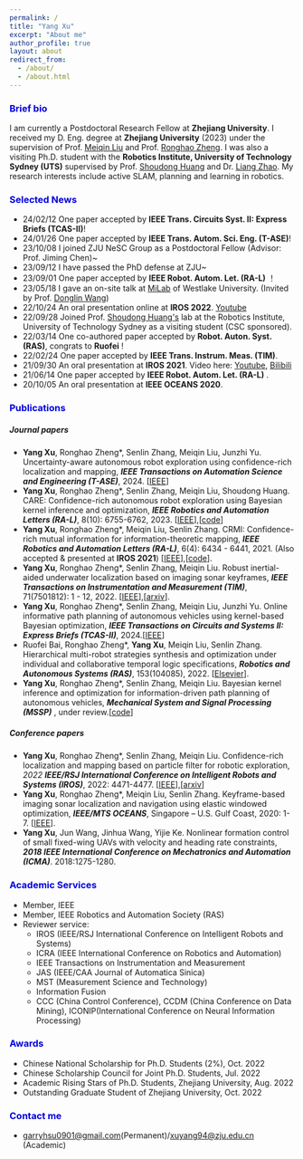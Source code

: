 ```yaml
---
permalink: /
title: "Yang Xu"
excerpt: "About me"
author_profile: true
layout: about
redirect_from: 
  - /about/
  - /about.html
---
```


### <font color="#0000dd">Brief bio</font>

I am currently a Postdoctoral Research Fellow at **Zhejiang University**. I received my D. Eng. degree at **Zhejiang University** (2023) under the supervision of Prof. [Meiqin Liu](https://person.zju.edu.cn/mliu) and Prof. [Ronghao Zheng](https://person.zju.edu.cn/ronghaozheng).  I was also a visiting Ph.D. student with the **Robotics Institute, University of Technology Sydney (UTS)** supervised by Prof. [Shoudong Huang](https://www.uts.edu.au/staff/shoudong.huang) and Dr. [Liang Zhao](https://profiles.uts.edu.au/Liang.Zhao). My research interests include active SLAM, planning and learning in robotics.

### <font color="#0000dd">Selected News</font>

- 24/02/12 One paper accepted by **IEEE Trans. Circuits Syst. II: Express Briefs (TCAS-II)**!
- 24/01/26 One paper accepted by **IEEE Trans. Autom. Sci. Eng. (T-ASE)**!
- 23/10/08 I joined ZJU NeSC Group as a Postdoctoral Fellow (Advisor: Prof. Jiming Chen)~
- 23/09/12 I have passed the PhD defense at ZJU~
- 23/09/01 One paper accepted by **IEEE Robot. Autom. Let. (RA-L)** ！
- 23/05/18 I gave an on-site talk at [MiLab](https://milab.westlake.edu.cn/) of Westlake University. (Invited by Prof. [Donglin Wang](https://milab.westlake.edu.cn/index.html))
- 22/10/24 An oral presentation online at **IROS 2022**. [Youtube](https://youtu.be/t7awYSnC2dw)
- 22/09/28 Joined Prof. [Shoudong Huang's](https://www.uts.edu.au/staff/shoudong.huang) lab at the Robotics Institute, University of Technology Sydney as a visiting student (CSC sponsored).
- 22/03/14 One co-authored paper accepted by **Robot. Auton. Syst. (RAS)**, congrats to **Ruofei** !
- 22/02/24 One paper accepted by **IEEE Trans. Instrum. Meas. (TIM)**.
- 21/09/30 An oral presentation at **IROS 2021**. Video here: [Youtube](https://youtu.be/pUcGST2W_m8), [Bilibili](https://www.bilibili.com/video/BV1vQ4y1e77y?share_source=copy_web)
- 21/06/14 One paper accepted by **IEEE Robot. Autom. Let. (RA-L)** .
- 20/10/05 An oral presentation at **IEEE OCEANS 2020**.

### <font color="#0000dd">Publications</font>

##### Journal papers

- **Yang Xu**, Ronghao Zheng\*, Senlin Zhang, Meiqin Liu, Junzhi Yu. Uncertainty-aware autonomous robot exploration using confidence-rich localization and mapping, ***IEEE Transactions on Automation Science and Engineering (T-ASE)***, 2024. [[IEEE](https://ieeexplore.ieee.org/document/10422987/)]
- **Yang Xu**, Ronghao Zheng\*, Senlin Zhang, Meiqin Liu, Shoudong Huang. CARE: Confidence-rich autonomous robot exploration using Bayesian kernel inference and optimization, ***IEEE Robotics and Automation Letters (RA-L)***, 8(10): 6755-6762, 2023. [[IEEE](https://ieeexplore.ieee.org/abstract/document/10243037)],[[code](https://github.com/Shepherd-Gregory/BKIO-Exploration)]
- **Yang Xu**, Ronghao Zheng\*, Meiqin Liu, Senlin Zhang. CRMI: Confidence-rich mutual information for information-theoretic mapping, ***IEEE Robotics and Automation Letters (RA-L)***, 6(4): 6434 - 6441, 2021. (Also accepted & presented at **IROS 2021**) [[IEEE](https://ieeexplore.ieee.org/document/9466474)],[[code](https://github.com/Shepherd-Gregory/CRMI)].
- **Yang Xu**, Ronghao Zheng\*, Senlin Zhang, Meiqin Liu. Robust inertial-aided underwater localization based on imaging sonar keyframes, ***IEEE Transactions on Instrumentation and Measurement (TIM)***, 71(7501812): 1 - 12, 2022. [[IEEE](https://ieeexplore.ieee.org/document/9729232)],[[arxiv](https://arxiv.org/abs/2106.16032)].
- **Yang Xu**, Ronghao Zheng\*, Senlin Zhang, Meiqin Liu, Junzhi Yu. Online informative path planning of autonomous vehicles using kernel-based Bayesian optimization, ***IEEE Transactions on Circuits and Systems II: Express Briefs (TCAS-II)***, 2024.[[IEEE](https://ieeexplore.ieee.org/document/10443243)]
- Ruofei Bai, Ronghao Zheng\*, **Yang Xu**, Meiqin Liu, Senlin Zhang. Hierarchical multi-robot strategies synthesis and optimization under individual and collaborative temporal logic specifications, ***Robotics and Autonomous Systems (RAS)***, 153(104085), 2022. [[Elsevier](https://doi.org/10.1016/j.robot.2022.104085)]. 
- **Yang Xu**, Ronghao Zheng\*, Senlin Zhang, Meiqin Liu. Bayesian kernel inference and optimization for information-driven path planning of autonomous vehicles, ***Mechanical System and Signal Processing (MSSP)*** , under review.[[code](https://github.com/Shepherd-Gregory/BKIO-IPP)]

##### Conference papers

- **Yang Xu**, Ronghao Zheng\*, Senlin Zhang, Meiqin Liu. Confidence-rich localization and mapping based on particle filter for robotic exploration, *2022 **IEEE/RSJ International Conference on Intelligent Robots and Systems (IROS)***, 2022: 4471-4477. [[IEEE](https://ieeexplore.ieee.org/document/9981251)],[[arxiv](https://arxiv.org/abs/2202.09631)]
- **Yang Xu**, Ronghao Zheng\*, Meiqin Liu, Senlin Zhang. Keyframe-based imaging sonar localization and navigation using elastic windowed optimization, ***IEEE/MTS OCEANS***, Singapore – U.S. Gulf Coast, 2020: 1-7. [[IEEE](https://ieeexplore.ieee.org/document/9389045)].
- **Yang Xu**, Jun Wang, Jinhua Wang, Yijie Ke. Nonlinear formation control of small fixed-wing UAVs with velocity and heading rate constraints, ***2018 IEEE International Conference on Mechatronics and Automation (ICMA)***. 2018:1275-1280.

### <font color="#0000dd">Academic Services</font>

- Member, IEEE 
- Member, IEEE Robotics and Automation Society (RAS)
- Reviewer service:
  - IROS (IEEE/RSJ International Conference on Intelligent Robots and Systems)
  - ICRA (IEEE International Conference on Robotics and Automation)
  - IEEE Transactions on Instrumentation and Measurement
  - JAS (IEEE/CAA Journal of Automatica Sinica)
  - MST (Measurement Science and Technology)
  - Information Fusion
  - CCC (China Control Conference), CCDM (China Conference on Data Mining), ICONIP(International Conference on Neural Information Processing)

### <font color="#0000dd">Awards</font>

- Chinese National Scholarship for Ph.D. Students (2%), Oct. 2022
- Chinese Scholarship Council for Joint Ph.D. Students, Jul. 2022
- Academic Rising Stars of Ph.D. Students, Zhejiang University, Aug. 2022
- Outstanding Graduate Student of Zhejiang University, Oct. 2022

### <font color="#0000dd">Contact me</font>

- garryhsu0901@gmail.com(Permanent)/xuyang94@zju.edu.cn (Academic)
